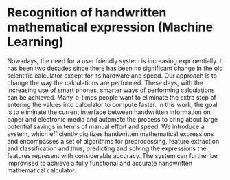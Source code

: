 # Recognition of handwritten mathematical expression (Machine Learning)
Nowadays, the need for a user friendly system is increasing exponentially. It has been two decades since there has been no significant change in the old scientific calculator except for its hardware and speed. Our approach is to change the way the calculations are performed. These days, with the increasing use of smart phones, smarter ways of performing calculations can be achieved. Many-a-times people want to eliminate the extra step of entering the values into calculator to compute faster. In this work, the goal is to eliminate the current interface between handwritten information on paper and electronic media and automate the process to bring about large potential savings in terms of manual effort and speed. We introduce a system, which efficiently digitizes handwritten mathematical expressions and encompasses a set of algorithms for preprocessing, feature extraction and classification and thus, predicting and solving the expressions the features represent with considerable accuracy. The system can further be improvised to achieve a fully functional and accurate handwritten mathematical calculator. 
